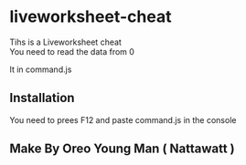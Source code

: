 # liveworksheet-cheat
Tihs is a Liveworksheet cheat   
You need to read the data from 0   

It in command.js   
## Installation    
You need to prees F12 and paste command.js in the console    

## Make By Oreo Young Man ( Nattawatt )
